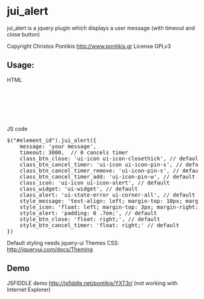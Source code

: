 jui_alert
=========

jui_alert is a jquery plugin which displays a user message (with timeout and close button)

Copyright Christos Pontikis http://www.pontikis.gr License GPLv3

Usage:
---

<p>HTML</p>
<code>
<head>
    <link rel="stylesheet" href="/path/to/jqueryui_theme/jquery-ui.css">
    <script type="text/javascript" src="/path/to/jquery.js"></script>
    <script type="text/javascript" src="/path/to/jquery.jui_alert.js"></script>
</head>
</code>

<p>JS code</p>
<pre>
$("#element_id").jui_alert({
    message: 'your message',
    timeout: 3000,  // 0 cancels timer
    class_btn_close: 'ui-icon ui-icon-closethick', // default
    class_btn_cancel_timer: 'ui-icon ui-icon-pin-s', // default
    class_btn_cancel_timer_remove: 'ui-icon-pin-s', // default
    class_btn_cancel_timer_add: 'ui-icon-pin-w', // default
    class_icon: 'ui-icon ui-icon-alert', // default
    class_widget: 'ui-widget', // default
    class_alert: 'ui-state-error ui-corner-all', // default
    style_message: 'text-align: left; margin-top: 10px; margin-bottom: 10px;', // default
    style_icon: 'float: left; margin-top: 3px; margin-right: 5px;', // default
    style_alert: 'padding: 0 .7em;', // default
    style_btn_close: 'float: right;', // default
    style_btn_cancel_timer: 'float: right;' // default
})
</pre>

Default styling needs jquery-ui Themes CSS: http://jqueryui.com/docs/Theming

Demo
---

JSFIDDLE demo http://jsfiddle.net/pontikis/YXT3r/  (not working with Internet Explorer)